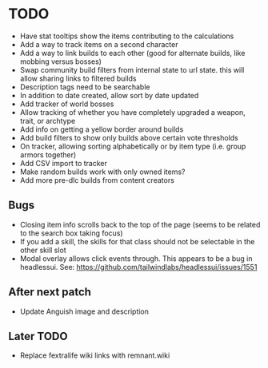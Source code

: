 # TODO

- Have stat tooltips show the items contributing to the calculations
- Add a way to track items on a second character
- Add a way to link builds to each other (good for alternate builds, like mobbing versus bosses)
- Swap community build filters from internal state to url state. this will allow sharing links to filtered builds
- Description tags need to be searchable
- In addition to date created, allow sort by date updated
- Add tracker of world bosses
- Allow tracking of whether you have completely upgraded a weapon, trait, or archtype
- Add info on getting a yellow border around builds
- Add build filters to show only builds above certain vote thresholds
- On tracker, allowing sorting alphabetically or by item type (i.e. group armors together)
- Add CSV import to tracker
- Make random builds work with only owned items?
- Add more pre-dlc builds from content creators

## Bugs

- Closing item info scrolls back to the top of the page (seems to be related to the search box taking focus)
- If you add a skill, the skills for that class should not be selectable in the other skill slot
- Modal overlay allows click events through. This appears to be a bug in headlessui. See: https://github.com/tailwindlabs/headlessui/issues/1551

## After next patch

- Update Anguish image and description

## Later TODO

- Replace fextralife wiki links with remnant.wiki
